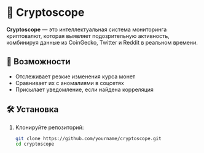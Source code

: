 # 🧠 Cryptoscope

**Cryptoscope** — это интеллектуальная система мониторинга криптовалют, которая выявляет подозрительную активность, комбинируя данные из CoinGecko, Twitter и Reddit в реальном времени.

## 🚀 Возможности

- Отслеживает резкие изменения курса монет
- Сравнивает их с аномалиями в соцсетях
- Присылает уведомление, если найдена корреляция

## 🛠 Установка

1. Клонируйте репозиторий:
   ```bash
   git clone https://github.com/yourname/cryptoscope.git
   cd cryptoscope
